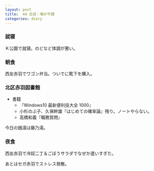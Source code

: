 ```yaml
---
layout: post
title:  44 日目：喉が不調
categories: diary
---
```


### 就寝

Ｋ公園で就寝。のどなど体調が悪い。

### 朝食

西友赤羽でワゴン弁当。ついでに靴下を購入。

### 北区赤羽図書館

* 書籍
  * 『Windows10 最新便利技大全 1000』
  * 小杉のぶ子、久保幹雄『はじめての確率論』残り。ノートやらない。
  * 高橋和義『職務質問』

今日の銭湯は藤乃湯。

### 夜食

西友赤羽で冷奴二丁＆ごぼうサラダでなぜか遣いすぎた。

あとはセガ赤羽でストレス発散。
